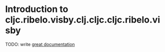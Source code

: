 # Introduction to cljc.ribelo.visby.clj.cljc.cljc.ribelo.visby

TODO: write [great documentation](http://jacobian.org/writing/what-to-write/)

